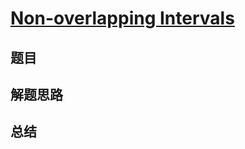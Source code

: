# [Non-overlapping Intervals](https://leetcode.com/problems/non-overlapping-intervals/)

## 题目


## 解题思路


## 总结


